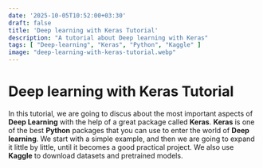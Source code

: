 ```yaml
---
date: '2025-10-05T10:52:00+03:30'
draft: false
title: 'Deep learning with Keras Tutorial'
description: "A tutorial about Deep learning with Keras"
tags: [ "Deep-learning", "Keras", "Python", "Kaggle" ]
image: "deep-learning-with-keras-tutorial.webp"
---
```


# Deep learning with Keras Tutorial

In this tutorial, we are going to discus about the most important aspects of
**Deep Learning** with the help of a great package called **Keras**.
**Keras** is one of the best **Python** packages that you can use to enter
the world of **Deep learning**.
We start with a simple example, and then we are going to expand it little by little,
until it becomes a good practical project.
We also use **Kaggle** to download datasets and pretrained models.
